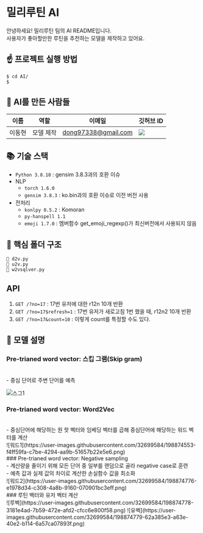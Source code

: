 # 밀리루틴 AI

안녕하세요! 밀리루틴 팀의 AI README입니다.  
사용자가 좋아할만한 루틴을 추천하는 모델을 제작하고 있어요.

## ☝️ **프로젝트 실행 방법**

```shell
$ cd AI/
$
```

## 👋 **AI를 만든 사람들**

| 이름   | 역할      | 이메일              | 깃허브 ID                                                                                                                                                           |
| ------ | --------- | ------------------- | ------------------------------------------------------------------------------------------------------------------------------------------------------------------- |
| 이동현 | 모델 제작 | dong97338@gmail.com | <a href="https://github.com/dong97338" target="_blank"><img src="https://img.shields.io/badge/dong97338-181717?style=flat-square&logo=github&logoColor=white"/></a> |

## 📚 **기술 스택**

- `Python 3.8.10` : gensim 3.8.3과의 호환 이슈
- NLP
  - `torch 1.6.0`
  - `gensim 3.8.3` : ko.bin과의 호환 이슈로 이전 버전 사용
- 전처리
  - `konlpy 0.5.2` : Komoran
  - `py-hanspell 1.1`
  - `emoji 1.7.0` : 멤버함수 get_emoji_regexp()가 최신버전에서 사용되지 않음

## 📂 **핵심 폴더 구조**

```
📄 d2v.py
📄 u2v.py
📄 w2vsqlver.py
```

## API

1. `GET /?no=17` : 17번 유저에 대한 r12n 10개 반환
2. `GET /?no=17$refresh=1` : 17번 유저가 새로고침 1번 했을 때, r12n2 10개 반환
3. `GET /?no=17&count=10` : 이렇게 count를 특정할 수도 있다.

## 🤖 **모델 설명**

### Pre-trianed word vector: 스킵 그램(Skip gram)
<br/>
- 중심 단어로 주변 단어를 예측

![스그1](https://user-images.githubusercontent.com/32699584/198874777-6fdf40cb-36d1-4610-9cac-c2d5e2698f0c.png)
<br/>
### Pre-trianed word vector: Word2Vec
<br/>
- 중심단어에 해당하는 원 핫 벡터와 임베딩 벡터를 곱해 중심단어에 해당하는 워드 벡터를 계산
<br/>
![워드1](https://user-images.githubusercontent.com/32699584/198874553-f4ff59fa-c7be-4294-aa9b-51657b22e5e6.png)
<br/>
### Pre-trianed word vector: Negative sampling
<br/>
- 계산량을 줄이기 위해 모든 단어 중 일부를 랜덤으로 골라 negative case로 훈련
<br/>
- 예측 값과 실제 값의 차이로 계산한 손실함수 값을 최소화
<br/>
![워드2](https://user-images.githubusercontent.com/32699584/198874776-e1978d34-c308-4a8b-9160-070901bc3eff.png)
<br/>
### 루틴 벡터와 유저 벡터 계산
<br/>
![루벡](https://user-images.githubusercontent.com/32699584/198874778-3181e4ad-7b59-472e-afd2-cfcc6e800f58.png)
![유벡](https://user-images.githubusercontent.com/32699584/198874779-62a385e3-a63e-40e2-b114-6a57ca07893f.png)

